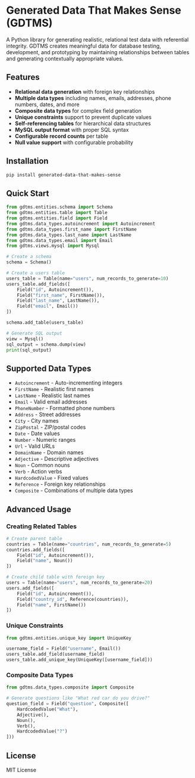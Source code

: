 # Generated Data That Makes Sense (GDTMS)

A Python library for generating realistic, relational test data with referential integrity. GDTMS creates meaningful data for database testing, development, and prototyping by maintaining relationships between tables and generating contextually appropriate values.

## Features

- **Relational data generation** with foreign key relationships
- **Multiple data types** including names, emails, addresses, phone numbers, dates, and more
- **Composite data types** for complex field generation
- **Unique constraints** support to prevent duplicate values
- **Self-referencing tables** for hierarchical data structures
- **MySQL output format** with proper SQL syntax
- **Configurable record counts** per table
- **Null value support** with configurable probability

## Installation

```bash
pip install generated-data-that-makes-sense
```

## Quick Start

```python
from gdtms.entities.schema import Schema
from gdtms.entities.table import Table
from gdtms.entities.field import Field
from gdtms.data_types.autoincrement import Autoincrement
from gdtms.data_types.first_name import FirstName
from gdtms.data_types.last_name import LastName
from gdtms.data_types.email import Email
from gdtms.views.mysql import Mysql

# Create a schema
schema = Schema()

# Create a users table
users_table = Table(name="users", num_records_to_generate=10)
users_table.add_fields([
    Field("id", Autoincrement()),
    Field("first_name", FirstName()),
    Field("last_name", LastName()),
    Field("email", Email())
])

schema.add_table(users_table)

# Generate SQL output
view = Mysql()
sql_output = schema.dump(view)
print(sql_output)
```

## Supported Data Types

- `Autoincrement` - Auto-incrementing integers
- `FirstName` - Realistic first names
- `LastName` - Realistic last names  
- `Email` - Valid email addresses
- `PhoneNumber` - Formatted phone numbers
- `Address` - Street addresses
- `City` - City names
- `ZipPostal` - ZIP/postal codes
- `Date` - Date values
- `Number` - Numeric ranges
- `Url` - Valid URLs
- `DomainName` - Domain names
- `Adjective` - Descriptive adjectives
- `Noun` - Common nouns
- `Verb` - Action verbs
- `HardcodedValue` - Fixed values
- `Reference` - Foreign key relationships
- `Composite` - Combinations of multiple data types

## Advanced Usage

### Creating Related Tables

```python
# Create parent table
countries = Table(name="countries", num_records_to_generate=5)
countries.add_fields([
    Field("id", Autoincrement()),
    Field("name", Noun())
])

# Create child table with foreign key
users = Table(name="users", num_records_to_generate=20)
users.add_fields([
    Field("id", Autoincrement()),
    Field("country_id", Reference(countries)),
    Field("name", FirstName())
])
```

### Unique Constraints

```python
from gdtms.entities.unique_key import UniqueKey

username_field = Field("username", Email())
users_table.add_field(username_field)
users_table.add_unique_key(UniqueKey([username_field]))
```

### Composite Data Types

```python
from gdtms.data_types.composite import Composite

# Generate questions like "What red car do you drive?"
question_field = Field("question", Composite([
    HardcodedValue("What"),
    Adjective(),
    Noun(),
    Verb(),
    HardcodedValue("?")
]))
```

## License

MIT License